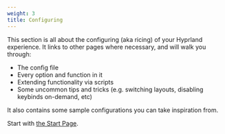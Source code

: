 ```yaml
---
weight: 3
title: Configuring
---
```


This section is all about the configuring (aka ricing) of your Hyprland experience.
It links to other pages where necessary, and will walk you through:

- The config file
- Every option and function in it
- Extending functionality via scripts
- Some uncommon tips and tricks (e.g. switching layouts, disabling keybinds on-demand, etc)

It also contains some sample configurations you can take inspiration from.

Start with [the Start Page](./Start).
